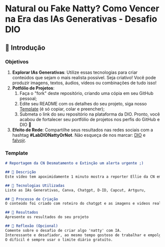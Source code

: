 # Natural ou Fake Natty? Como Vencer na Era das IAs Generativas - Desafio DIO

## 🚀 Introdução


### Objetivos

1. **Explorar IAs Generativas**: Utilize essas tecnologias para criar conteúdos que sejam o mais realista possível. Seja criativo! Você pode produzir imagens, textos, áudios, vídeos ou combinações de tudo isso!
1. **Potfólio de Projetos**:
    1. Faça o "fork" deste repositório, criando uma cópia em seu GitHub pessoal;
    2. Edite seu README com os detalhes do seu projeto, siga nosso [Template](#template) (é só copiar, colar e preencher);
    3. Submeta o link do seu repositório na plataforma da DIO. Pronto, você acabou de fortalecer seu portfólio de projetos nos perfis do GitHub e DIO 🚀
1. **Efeito de Rede**: Compartilhe seus resultados nas redes sociais com a hashtag **#LabDIONattyOrNot**. Não esqueça de nos marcar: [DIO](https://www.linkedin.com/school/dio-makethechange) e [falvojr](https://www.linkedin.com/in/falvojr).

### Template

```markdown
# Reportagem da CN Desmatamento e Extinção um alerta urgente ;)

## 📒 Descrição
Este vídeo tem apoximidamente 1 minuto mostra a reporter Ellie da CN emissora falando a respeito da situação do desmatamento das florestas e extinção de animais e pedindo atenção para que todos ajudem a salvar a natureza  

## 🤖 Tecnologias Utilizadas
Liste as IAs Generativas, Canva, Chatgpt, D-ID, Capcut, Artguru, 

## 🧐 Processo de Criação
O conteúdo foi criado com roteiro do chatgpt e as imagens e videos realistas

## 🚀 Resultados
Apresente os resultados do seu projeto

## 💭 Reflexão (Opcional)
Comente sobre o desafio de criar algo 'natty' com IA.
Interessante e desafiador, ao mesmo tempo gostoso de trabalhar e empolgante.
O difícil é sempre usar o limite diário gratuíto.
```


